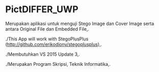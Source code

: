 # PictDIFFER_UWP

Merupakan aplikasi untuk menguji Stego Image dan Cover Image serta antara Original File dan Embedded File,.


./This App will work with StegoPlusPlus (http://github.com/erikodiony/stegoplusplus),.

./Membutuhkan VS 2015 Update 3,.

./Merupakan Program Skripsi, Teknik Informatika,.
